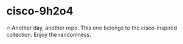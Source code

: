 ﻿# cisco-9h2o4

🔥 Another day, another repo.
This one belongs to the cisco-inspired collection.
Enjoy the randomness.
